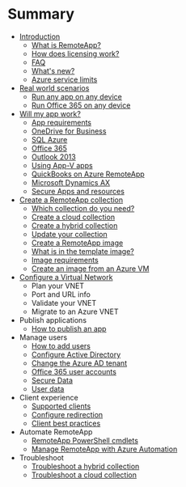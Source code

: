 # Summary

* [Introduction](README.md)
   * [What is RemoteApp?](overview/remoteapp-whatis.md)
   * [How does licensing work?](overview/remoteapp-licensing.md)
   * [FAQ](overview/remoteapp-faq.md)
   * [What's new?](overview/remoteapp-whatsnew.md)
   * [Azure service limits](overview/azure-subscription-service-limits.md)
* [Real world scenarios](real_world_scenarios.md)
   * [Run any app on any device](real-world-scenarios/remoteapp-anyapp.md)
   * [Run Office 365 on any device](real-world-scenarios/remoteapp-tutorial-o365anywhere.md)
* [Will my app work?](will_my_app_work.md)
   * [App requirements](will-my-app-work/remoteapp-appreqs.md)
   * [OneDrive for Business](will-my-app-work/remoteapp-onedrive)
   * [SQL Azure](will-my-app-work/remoteapp-sql.md)
   * [Office 365](will-my-app-work/remoteapp-o365.md)
   * [Outlook 2013](will-my-app-work/remoteapp-outlook.md)
   * [Using App-V apps](will-my-app-work/remoteapp-appv.md)
   * [QuickBooks on Azure RemoteApp](will-my-app-work/remoteapp-quickbooks.md)
   * [Microsoft Dynamics AX](https:/mbs.microsoft.com/customersource/global/ax/learning/documentation/msdax2012r3azremappprg)
   * [Secure Apps and resources](will-my-app-work/remoteapp-secure.md)
* [Create a RemoteApp collection](create_a_remoteapp_collection.md)
   * [Which collection do you need?](create-remoteapp-collection/remoteapp-collections.md)
   * [Create a cloud collection](create-remoteapp-collection/remoteapp-create-cloud-deployment.md)
   * [Create a hybrid collection](create-remoteapp-collection/remoteapp-create-hyrbid-deployment.md)
   * [Update your collection](create-remoteapp-collection/remoteapp-update.md)
   * [Create a RemoteApp image](create-remoteapp-collection/remoteapp-imageoptions.md)
   * [What is in the template image?](create-remoteapp-collection/remoteapp-images.md)
   * [Image requirements](create-remoteapp-collection/remoteapp-imagereqs.md)
   * [Create an image from an Azure VM](create-remoteapp-collection/remoteapp-image-on-azurevm.md)
* [Configure a Virtual Network](configure_a_virtual_network.md)
   * Plan your VNET
   * Port and URL info
   * Validate your VNET
   * Migrate to an Azure VNET
* Publish applications
   * [How to publish an app](publish/remoteapp-publish)
* Manage users
   * [How to add users](manage-users/remoteapp-user)
   * [Configure Active Directory](manage-users/remoteapp-ad.md)
   * [Change the Azure AD tenant](manage-users/remoteapp-changetenant)
   * [Office 365 user accounts](manage-users/remoteapp-o365user)
   * [Secure Data](manage-users/remoteapp-secureaccess)
   * [User data](manage-users/remoteapp-upd)
* Client experience
   * [Supported clients](client-experience/remoteapp-clients.md)
   * [Configure redirection](client-experience/remoteapp-redirection.md)
   * [Client best practices](client-experience/remoteapp-bestpractices.md)
* Automate RemoteApp
   * [RemoteApp PowerShell cmdlets](automate-remoteapp/remoteapp-tutorial-arawithpowershell.md)
   * [Manage RemoteApp with Azure Automation](automate-remoteapp/automation-manage-remote-app.md)
* Troubleshoot
   * [Troubleshoot a hybrid collection](troubleshoot/remoteapp-hybridtrouble.md)
   * [Troubleshoot a cloud collection](troubleshoot/remoteapp-cloudtrouble.md)

